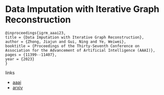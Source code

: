 # Data Imputation with Iterative Graph Reconstruction

```
@inproceedings{igrm_aaai23,
title = {Data Imputation with Iterative Graph Reconstruction},
author = {Zhong, Jiajun and Gui, Ning and Ye, Weiwei},
booktitle = {Proceedings of the Thirty-Seventh Conference on Association for the Advancement of Artificial Intelligence (AAAI)},
pages = {11399--11407},
year = {2023}
}
```

links
- [aaai](https://ojs.aaai.org/index.php/AAAI/article/view/26348)
- [arxiv](https://arxiv.org/abs/2212.02810)
